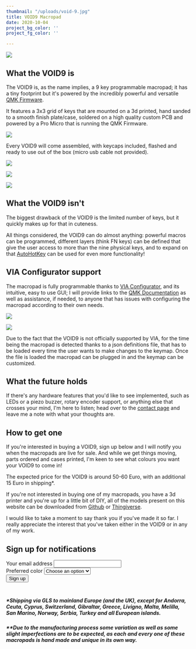 ```yaml
---
thumbnail: "/uploads/void-9.jpg"
title: VOID9 Macropad
date: 2020-10-04
project_bg_color: ''
project_fg_color: ''

---
```


![](/uploads/void9/void9_falling.png)

## What the VOID9 is
The VOID9 is, as the name implies, a 9 key programmable macropad; it has a tiny footprint but it's powered by the incredibly powerful and versatile [QMK Firmware](https://qmk.fm/).
        
It features a 3x3 grid of keys that are mounted on a 3d printed, hand sanded to a smooth finish plate/case, soldered on a high quality custom PCB and powered by a Pro Micro that is running the QMK Firmware.

![](/uploads/void9/pcb/void9_pcb_2.jpg)

Every VOID9 will come assembled, with keycaps included, flashed and ready to use out of the box (micro usb cable not provided).

<div class="grid-container">
<div class="grid-item">

![](/uploads/void9/eigakai/IMG_3083.jpg)
</div>
<div class="grid-item">

![](/uploads/void9/eigakai/IMG_3090.jpg)
</div>
<div class="grid-item">

![](/uploads/void9/eigakai/IMG_3096.jpg)
</div>
</div>

## What the VOID9 isn't
The biggest drawback of the VOID9 is the limited number of keys, but it quickly makes up for that in cuteness.

All things considered, the VOID9 can do almost anything: powerful macros can be programmed, different layers (think FN keys) can be defined that give the user access to more than the nine physical keys, and to expand on that [AutoHotKey](https://www.autohotkey.com/) can be used for even more functionality!

## VIA Configurator support
The macropad is fully programmable thanks to  [VIA Configurator](https://caniusevia.com/), and its intuitive, easy to use GUI; I will provide links to the [QMK Documentation](https://beta.docs.qmk.fm/) as well as assistance, if needed, to anyone that has issues with configuring the macropad according to their own needs.

<div class="grid-container">
<div class="grid-item">

![](/uploads/void9/via_configurator1.png)

</div>
<div class="grid-item">

![](/uploads/void9/via_configurator.png)

</div>
</div>
Due to the fact that the VOID9 is not officially supported by VIA, for the time being the macropad is detected thanks to a json definitions file, that has to be loaded every time the user wants to make changes to the keymap. Once the file is loaded the macropad can be plugged in and the keymap can be customized. 

## What the future holds
If there's any hardware features that you'd like to see implemented, such as LEDs or a piezo buzzer, rotary encoder support, or anything else that crosses your mind, I'm here to listen; head over to the [contact page](https://victorlucachi.ro/contact) and leave me a note with what your thoughts are.
        
## How to get one
If you're interested in buying a VOID9, sign up below and I will notify you when the macropads are live for sale. And while we get things moving, parts ordered and cases printed, I'm keen to see what colours you want your VOID9 to come in!

The expected price for the VOID9 is around 50-60 Euro, with an additional 15 Euro in shipping*.

If you're not interested in buying one of my macropads, you have a 3d printer and you're up for a little bit of DIY, all of the models present on this website can be downloaded from [Github](https://github.com/victorlucachi/void9) or [Thingiverse](https://www.thingiverse.com/v0ld/designs).

I would like to take a moment to say thank you if you've made it so far. I really appreciate the interest that you've taken either in the VOID9 or in any of my work.

## Sign up for notifications

<form name="getform" class="contact-form" action="https://getform.io/f/a73c8e9e-36ca-437a-b4e0-1f74af84f785" method="POST">
    <div class="sender-info">
    <div>
        <label for="email" class="form-label">Your email address</label>
        <input type="email" name="email" required/>
    </div>
    <div class="dropdown-container">
        <label for="color" class="form-label">Preferred color</label>
        <select name="dropdown" onchange="if (this.options[this.selectedIndex].value =='Other'){document.getform['Other'].style.visibility='visible'}else {document.getform['Other'].style.visibility='hidden'};" required>
            <option value="" selected>Choose an option</option>
            <option value="White Marble">White Marble</option>
            <option value="Grey Marble">Grey Marble</option>
            <option value="Atomic Yellow">Atomic Yellow</option>
            <option value="Pistachio Green">Pistachio Green</option>
            <option value="Other">Other</option>
        </select>
    </div>
        <button type="submit" class="button">Sign up</button>
    </div>
    <label for="other color" class="form-label" style="visibility:hidden;">Other color</label>
    <input type="text" name="Other" style="visibility:hidden;" placeholder="Color of choice"/>
</form>

##### *Shipping via GLS to mainland Europe (and the UK), except for Andorra, Ceuta, Cyprus, Switzerland, Gibraltar, Greece, Livigno, Malta, Melilla, San Marino, Norway, Serbia, Turkey and all European islands.

##### **Due to the manufacturing process some variation as well as some slight imperfections are to be expected, as each and every one of these macropads is hand made and unique in its own way.